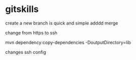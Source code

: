 gitskills
==========
create a new branch is quick and simple
adddd  merge

change from https to ssh

mvn dependency:copy-dependencies -DoutputDirectory=lib

changes ssh config
